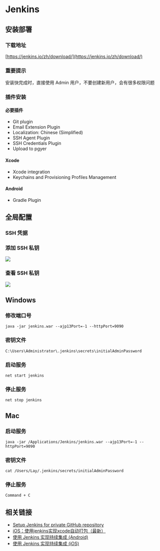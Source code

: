 # Jenkins

## 安装部署

### 下载地址
[https://jenkins.io/zh/download/](https://jenkins.io/zh/download/)

### 重要提示
安装快完成时，直接使用 Admin 用户，不要创建新用户，会有很多权限问题

### 插件安装

#### 必要插件
- Git plugin
- Email Extension Plugin
- Localization: Chinese (Simplified)
- SSH Agent Plugin
- SSH Credentials Plugin
- Upload to pgyer

#### Xcode
- Xcode integration
- Keychains and Provisioning Profiles Management

#### Android
- Gradle Plugin

## 全局配置

### SSH 凭据

### 添加 SSH 私钥

![](notes/image/ssh_add.png)

### 查看 SSH 私钥

![](notes/image/ssh_credentials.png)

## Windows

### 修改端口号
	java -jar jenkins.war --ajp13Port=-1 --httpPort=9090
	
### 密钥文件
	C:\Users\Administrator\.jenkins\secrets\initialAdminPassword

### 启动服务
	net start jenkins

### 停止服务
	net stop jenkins

## Mac

### 启动服务
	java -jar /Applications/Jenkins/jenkins.war --ajp13Port=-1 --httpPort=9090

### 密钥文件
	cat /Users/Lay/.jenkins/secrets/initialAdminPassword

### 停止服务
	Command + C

	
## 相关链接

- [Setup Jenkins for private GitHub repository](https://medium.com/facademy/setup-jenkins-for-private-repository-9060f54eeac9)
- [iOS：使用jenkins实现xcode自动打包（最新）](https://www.jianshu.com/p/3668979476ad)
- [使用 Jenkins 实现持续集成 (Android)](http://www.pgyer.com/doc/view/jenkins)
- [使用 Jenkins 实现持续集成 (iOS)](http://www.pgyer.com/doc/view/jenkins_ios)